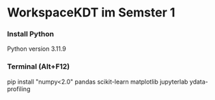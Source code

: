 # WorkspaceKDT im Semster 1

### Install Python
Python version 3.11.9

### Terminal (Alt+F12)
pip install "numpy<2.0" pandas scikit-learn matplotlib jupyterlab ydata-profiling
